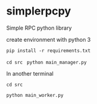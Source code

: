 # simplerpcpy
Simple RPC python library


create environment with python 3

`pip install -r requirements.txt`

`cd src
`
`python main_manager.py`

In another terminal

`cd src`

`python main_worker.py`